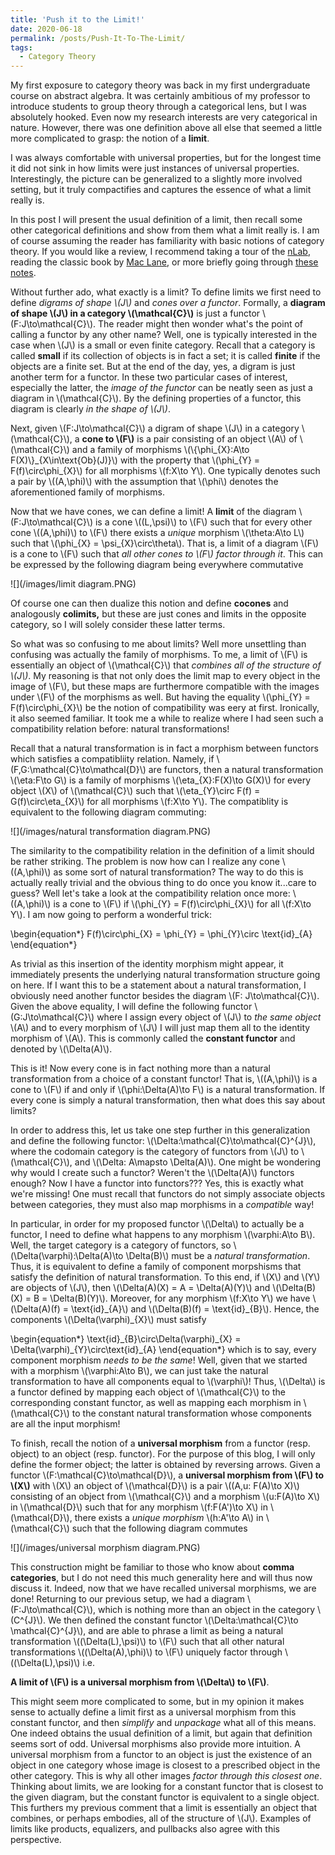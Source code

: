 ```yaml
---
title: 'Push it to the Limit!'
date: 2020-06-18
permalink: /posts/Push-It-To-The-Limit/
tags:
  - Category Theory
---
```


My first exposure to category theory was back in my first undergraduate course on abstract algebra. It was certainly ambitious of my professor to introduce students to group theory through a categorical lens, but I was absolutely hooked. Even now my research interests are very categorical in nature. However, there was one definition above all else that seemed a little more complicated to grasp: the notion of a **limit**.

I was always comfortable with universal properties, but for the longest time it did not sink in how limits were just instances of universal properties. Interestingly, the picture can be generalized to a slightly more involved setting, but it truly compactifies and captures the essence of what a limit really is.

In this post I will present the usual definition of a limit, then recall some other categorical definitions and show from them what a limit really is. I am of course assuming the reader has familiarity with basic notions of category theory. If you would like a review, I recommend taking a tour of the [nLab](https://ncatlab.org/nlab/show/HomePage), reading the classic book by [Mac Lane](https://www.springer.com/gp/book/9780387984032), or more briefly going through [these notes](https://math.ucr.edu/home/baez/qg-fall2004/definitions.pdf).

Without further ado, what exactly is a limit? To define limits we first need to define *digrams of shape \\(J\\)* and *cones over a functor*. Formally, a **diagram of shape \\(J\\) in a category \\(\mathcal{C}\\)** is just a functor \\(F:J\to\mathcal{C}\\). The reader might then wonder what's the point of calling a functor by any other name? Well, one is typically interested in the case when \\(J\\) is a small or even finite category. Recall that a category is called **small** if its collection of objects is in fact a set; it is called **finite** if the objects are a finite set. But at the end of the day, yes, a digram is just another term for a functor. In these two particular cases of interest, especially the latter, the *image of the functor* can be neatly seen as just a diagram in \\(\mathcal{C}\\). By the defining properties of a functor, this diagram is clearly *in the shape of \\(J\\)*.

Next, given \\(F:J\to\mathcal{C}\\) a digram of shape \\(J\\) in a category \\(\mathcal{C}\\), a **cone to \\(F\\)** is a pair consisting of an object \\(A\\) of \\(\mathcal{C}\\) and a family of morphisms \\(\\{\phi\_{X}:A\to F(X)\\}\_{X\in\text{Ob}(J)}\\) with the property that \\(\phi\_{Y} = F(f)\circ\phi\_{X}\\) for all morphisms \\(f:X\to Y\\). One typically denotes such a pair by \\((A,\phi)\\) with the assumption that \\(\phi\\) denotes the aforementioned family of morphisms.

Now that we have cones, we can define a limit! A **limit** of the diagram \\(F:J\to\mathcal{C}\\) is a cone \\((L,\psi)\\) to \\(F\\) such that for every other cone \\((A,\phi)\\) to \\(F\\) there exists a *unique* morphism \\(\theta:A\to L\\) such that \\(\phi\_{X} = \psi\_{X}\circ\theta\\). That is, a limit of a diagram \\(F\\) is a cone to \\(F\\) such that *all other cones to \\(F\\) factor through it*. This can be expressed by the following diagram being everywhere commutative

![](/images/limit diagram.PNG)

Of course one can then dualize this notion and define **cocones** and analogously **colimits,** but these are just cones and limits in the opposite category, so I will solely consider these latter terms. 

So what was so confusing to me about limits? Well more unsettling than confusing was actually the family of morphisms. To me, a limit of \\(F\\) is essentially an object of \\(\mathcal{C}\\) that *combines all of the structure of \\(J\\)*. My reasoning is that not only does the limit map to every object in the image of \\(F\\), but these maps are furthermore compatible with the images under \\(F\\) of the morphisms as well. But having the equality \\(\phi\_{Y} = F(f)\circ\phi\_{X}\\) be the notion of compatibility was eery at first. Ironically, it also seemed familiar. It took me a while to realize where I had seen such a compatibility relation before: natural transformations!

Recall that a natural transformation is in fact a morphism between functors which satisfies a compatibliity relation. Namely, if \\(F,G:\mathcal{C}\to\mathcal{D}\\) are functors, then a natural transformation \\(\eta:F\to G\\) is a family of morphisms \\(\eta\_{X}:F(X)\to G(X)\\) for every object \\(X\\) of \\(\mathcal{C}\\) such that \\(\eta\_{Y}\circ F(f) = G(f)\circ\eta\_{X}\\) for all morphisms \\(f:X\to Y\\). The compatiblity is equivalent to the following diagram commuting:

![](/images/natural transformation diagram.PNG)

The similarity to the compatibility relation in the definition of a limit should be rather striking. The problem is now how can I realize any cone \\((A,\phi)\\) as some sort of natural transformation? The way to do this is actually really trivial and the obvious thing to do once you know it...care to guess? Well let's take a look at the compatibility relation once more: \\((A,\phi)\\) is a cone to \\(F\\) if \\(\phi\_{Y} = F(f)\circ\phi\_{X}\\) for all \\(f:X\to Y\\). I am now going to perform a wonderful trick:

\begin{equation\*}
  F(f)\circ\phi\_{X} = \phi\_{Y} = \phi\_{Y}\circ \text{id}\_{A}
\end{equation\*}

As trivial as this insertion of the identity morphism might appear, it immediately presents the underlying natural transformation structure going on here. If I want this to be a statement about a natural transformation, I obviously need another functor besides the diagram \\(F: J\to\mathcal{C}\\). Given the above equality, I will define the following functor \\(G:J\to\mathcal{C}\\) where I assign every object of \\(J\\) to *the same object* \\(A\\) and to every morphism of \\(J\\) I will just map them all to the identity morphism of \\(A\\). This is commonly called the **constant functor** and denoted by \\(\Delta(A)\\). 

This is it! Now every cone is in fact nothing more than a natural transformation from a choice of a constant functor! That is, \\((A,\phi)\\) is a cone to \\(F\\) if and only if \\(\phi:\Delta(A)\to F\\) is a natural transformation. If every cone is simply a natural transformation, then what does this say about limits? 

In order to address this, let us take one step further in this generalization and define the following functor: \\(\Delta:\mathcal{C}\to\mathcal{C}^{J}\\), where the codomain category is the category of functors from \\(J\\) to \\(\mathcal{C}\\), and \\(\Delta: A\mapsto \Delta(A)\\). One might be wondering why would I create such a functor? Weren't the \\(\Delta(A)\\) functors enough? Now I have a functor into functors??? Yes, this is exactly what we're missing! One must recall that functors do not simply associate objects between categories, they must also map morphisms in a *compatible* way!

In particular, in order for my proposed functor \\(\Delta\\) to actually be a functor, I need to define what happens to any morphism \\(\varphi:A\to B\\). Well, the target category is a category of functors, so \\(\Delta(\varphi):\Delta(A)\to \Delta(B)\\) must be a *natural transformation*. Thus, it is equivalent to define a family of component morpshisms that satisfy the definition of natural transformation. To this end, if \\(X\\) and \\(Y\\) are objects of \\(J\\), then \\(\Delta(A)(X) = A = \Delta(A)(Y)\\) and \\(\Delta(B)(X) = B = \Delta(B)(Y)\\). Moreover, for any morphism \\(f:X\to Y\\) we have \\(\Delta(A)(f) = \text{id}\_{A}\\) and \\(\Delta(B)(f) = \text{id}\_{B}\\). Hence, the components \\(\Delta(\varphi)\_{X}\\) must satisfy

\begin{equation\*}
   \text{id}\_{B}\circ\Delta(\varphi)\_{X} = \Delta(\varphi)\_{Y}\circ\text{id}\_{A}
\end{equation\*}
which is to say, every component morphism *needs to be the same*! Well, given that we started with a morphism \\(\varphi:A\to B\\), we can just take the natural transformation to have all components equal to \\(\varphi\\)! Thus, \\(\Delta\\) is a functor defined by mapping each object of \\(\mathcal{C}\\) to the corresponding constant functor, as well as mapping each morphism in \\(\mathcal{C}\\) to the constant natural transformation whose components are all the input morphism!

To finish, recall the notion of a **universal morphism** from a functor (resp. object) to an object (resp. functor). For the purpose of this blog, I will only define the former object; the latter is obtained by reversing arrows. Given a functor \\(F:\mathcal{C}\to\mathcal{D}\\), a **universal morphism from \\(F\\) to \\(X\\)** with \\(X\\) an object of \\(\mathcal{D}\\) is a pair \\((A,u: F(A)\to X)\\) consisting of an object from \\(\mathcal{C}\\) and a morphism \\(u:F(A)\to X\\) in \\(\mathcal{D}\\) such that for any morphism \\(f:F(A')\to X\\) in \\(\mathcal{D}\\), there exists a *unique morphism* \\(h:A'\to A\\) in \\(\mathcal{C}\\) such that the following diagram commutes

![](/images/universal morphism diagram.PNG)

This construction might be familiar to those who know about **comma categories**, but I do not need this much generality here and will thus now discuss it. Indeed, now that we have recalled universal morphisms, we are done! Returning to our previous setup, we had a diagram \\(F:J\to\mathcal{C}\\), which is nothing more than an object in the category \\(C^{J}\\). We then defined the constant functor \\(\Delta:\mathcal{C}\to \mathcal{C}^{J}\\), and are able to phrase a limit as being a natural transformation \\((\Delta(L),\psi)\\) to \\(F\\) such that all other natural transformations \\((\Delta(A),\phi)\\) to \\(F\\) uniquely factor through \\((\Delta(L),\psi)\\) i.e.

**A limit of \\(F\\) is a universal morphism from \\(\Delta\\) to \\(F\\)**.

This might seem more complicated to some, but in my opinion it makes sense to actually define a limit first as a universal morphism from this constant functor, and then *simplify* and *unpackage* what all of this means. One indeed obtains the usual definition of a limit, but again that definition seems sort of odd. Universal morphisms also provide more intuition. A universal morphism from a functor to an object is just the existence of an object in one category whose image is closest to a prescribed object in the other category. This is why all other images *factor through this closest one*. Thinking about limits, we are looking for a constant functor that is closest to the given diagram, but the constant functor is equivalent to a single object. This furthers my previous comment that a limit is essentially an object that combines, or perhaps embodies, all of the structure of \\(J\\). Examples of limits like products, equalizers, and pullbacks also agree with this perspective.

